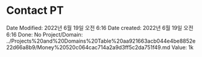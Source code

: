 # Contact PT

Date Modified: 2022년 6월 19일 오전 6:16
Date created: 2022년 6월 19일 오전 6:16
Done: No
Project/Domain: ../Projects%20and%20Domains%20Table%20aa921663acb044e4be8852e22d66a8b9/Money%20520c064cac714a2a9d3ff5c2da751f49.md
Value: 1k
